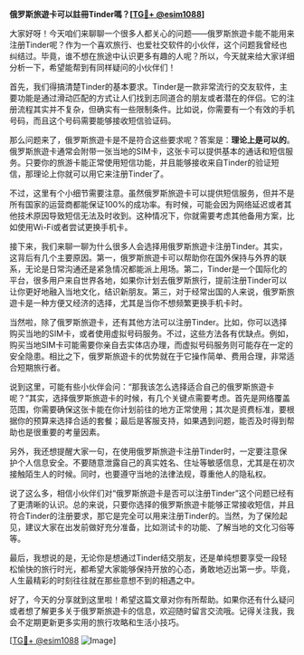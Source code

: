 **俄罗斯旅遊卡可以註冊Tinder嗎？[[TG💪+ @esim1088](https://t.me/s/esim1088)]**

大家好呀！今天咱们来聊聊一个很多人都关心的问题——俄罗斯旅遊卡能不能用来注册Tinder呢？作为一个喜欢旅行、也爱社交软件的小伙伴，这个问题我曾经也纠结过。毕竟，谁不想在旅途中认识更多有趣的人呢？所以，今天就来给大家详细分析一下，希望能帮到有同样疑问的小伙伴们！

首先，我们得搞清楚Tinder的基本要求。Tinder是一款非常流行的交友软件，主要功能是通过滑动匹配的方式让人们找到志同道合的朋友或者潜在的伴侣。它的注册流程其实并不复杂，但确实有一些限制条件。比如说，你需要有一个有效的手机号码，而且这个号码需要能够接收短信验证码。

那么问题来了，俄罗斯旅遊卡是不是符合这些要求呢？答案是：**理论上是可以的**。俄罗斯旅遊卡通常会附带一张当地的SIM卡，这张卡可以提供基本的通话和短信服务。只要你的旅游卡能正常使用短信功能，并且能够接收来自Tinder的验证短信，那理论上你就可以用它来注册Tinder了。

不过，这里有个小细节需要注意。虽然俄罗斯旅遊卡可以提供短信服务，但并不是所有国家的运营商都能保证100%的成功率。有时候，可能会因为网络延迟或者其他技术原因导致短信无法及时收到。这种情况下，你就需要考虑其他备用方案，比如使用Wi-Fi或者尝试更换手机卡。

接下来，我们来聊一聊为什么很多人会选择用俄罗斯旅遊卡注册Tinder。其实，这背后有几个主要原因。第一，俄罗斯旅遊卡可以帮助你在国外保持与外界的联系，无论是日常沟通还是紧急情况都能派上用场。第二，Tinder是一个国际化的平台，很多用户来自世界各地，如果你计划去俄罗斯旅行，提前注册Tinder可以让你更好地融入当地文化，结识新朋友。第三，对于经常出国的人来说，俄罗斯旅遊卡是一种方便又经济的选择，尤其是当你不想频繁更换手机卡时。

当然啦，除了俄罗斯旅遊卡，还有其他方法可以注册Tinder。比如，你可以选择购买当地的SIM卡，或者使用虚拟号码服务。不过，这些方法各有优缺点。例如，购买当地SIM卡可能需要你亲自去实体店办理，而虚拟号码服务则可能存在一定的安全隐患。相比之下，俄罗斯旅遊卡的优势就在于它操作简单、费用合理，非常适合短期旅行者。

说到这里，可能有些小伙伴会问：“那我该怎么选择适合自己的俄罗斯旅遊卡呢？”其实，选择俄罗斯旅遊卡的时候，有几个关键点需要考虑。首先是网络覆盖范围，你需要确保这张卡能在你计划前往的地方正常使用；其次是资费标准，要根据你的预算来选择合适的套餐；最后是客服支持，如果遇到问题，能否及时得到帮助也是很重要的考量因素。

另外，我还想提醒大家一句，在使用俄罗斯旅遊卡注册Tinder时，一定要注意保护个人信息安全。不要随意泄露自己的真实姓名、住址等敏感信息，尤其是在初次接触陌生人的时候。同时，也要遵守当地的法律法规，尊重他人的隐私权。

说了这么多，相信小伙伴们对“俄罗斯旅遊卡是否可以注册Tinder”这个问题已经有了更清晰的认识。总的来说，只要你选择的俄罗斯旅遊卡能够正常接收短信，并且符合Tinder的注册要求，那它是完全可以用来注册Tinder的。当然，为了保险起见，建议大家在出发前做好充分准备，比如测试卡的功能、了解当地的文化习俗等等。

最后，我想说的是，无论你是想通过Tinder结交朋友，还是单纯想要享受一段轻松愉快的旅行时光，都希望大家能够保持开放的心态，勇敢地迈出第一步。毕竟，人生最精彩的时刻往往就在那些意想不到的相遇之中。

好了，今天的分享就到这里啦！希望这篇文章对你有所帮助。如果你还有什么疑问或者想了解更多关于俄罗斯旅遊卡的信息，欢迎随时留言交流哦。记得关注我，我会不定期更新更多实用的旅行攻略和生活小技巧。

[[TG💪+ @esim1088](https://t.me/s/esim1088) ![Image](https://i.postimg.cc/4NQfJmqS/Snipaste-2025-05-13-00-14-12.png)]